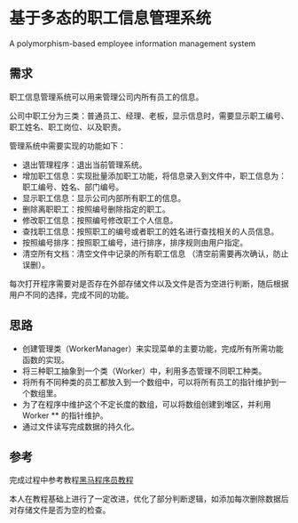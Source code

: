 # 基于多态的职工信息管理系统

A polymorphism-based employee information management system

## 需求

职工信息管理系统可以用来管理公司内所有员工的信息。

公司中职工分为三类：普通员工、经理、老板，显示信息时，需要显示职工编号、职工姓名、职工岗位、以及职责。

管理系统中需要实现的功能如下：

- 退出管理程序：退出当前管理系统。
- 增加职工信息：实现批量添加职工功能，将信息录入到文件中，职工信息为：职工编号、姓名、部门编号。
- 显示职工信息：显示公司内部所有职工的信息。
- 删除离职职工：按照编号删除指定的职工。
- 修改职工信息：按照编号修改职工个人信息。
- 查找职工信息：按照职工的编号或者职工的姓名进行查找相关的人员信息。
- 按照编号排序：按照职工编号，进行排序，排序规则由用户指定。
- 清空所有文档：清空文件中记录的所有职工信息 （清空前需要再次确认，防止误删）。

每次打开程序需要对是否存在外部存储文件以及文件是否为空进行判断，随后根据用户不同的选择，完成不同的功能。

## 思路

- 创建管理类（WorkerManager）来实现菜单的主要功能，完成所有所需功能函数的实现。
- 将三种职工抽象到一个类（Worker）中，利用多态管理不同职工种类。
- 将所有不同种类的员工都放入到一个数组中，可以将所有员工的指针维护到一个数组里。
- 为了在程序中维护这个不定长度的数组，可以将数组创建到堆区，并利用Worker ** 的指针维护。
- 通过文件读写完成数据的持久化。

## 参考

完成过程中参考教程[黑马程序员教程](https://www.bilibili.com/video/BV1et411b73Z?p=1)

本人在教程基础上进行了一定改进，优化了部分判断逻辑，如添加每次删除数据后对存储文件是否为空的检查。
